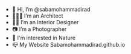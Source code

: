- 👋 Hi, I’m @sabamohammadirad
- 👷🏽‍♀️ I’m an Architect 
- 👩🏽 I’m an Interior Designer 
- 📷 I’m a Photographer
- 🍃 I'm interested in Nature 
- 📪 My Website Sabamohammadirad.github.io
<!---
sabamohammadirad/sabamohammadirad is a ✨ special ✨ repository because its `README.md` (this file) appears on your GitHub profile.
You can click the Preview link to take a look at your changes.
--->
